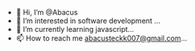 - 👋 Hi, I’m @Abacus
- 👀 I’m interested in software development ...
- 🌱 I’m currently learning javascript...
- 📫 How to reach me abacusteckk007@gmail.com...

<!---
abacusxvii/abacusxvii is a ✨ special ✨ repository because its `README.md` (this file) appears on your GitHub profile.
You can click the Preview link to take a look at your changes.
--->
